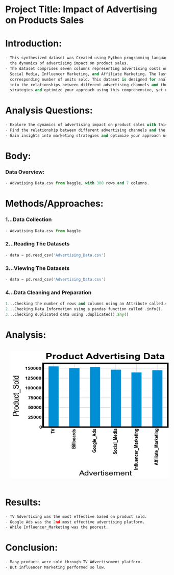 # Project Title: Impact of Advertising on Products Sales
# Introduction:
```python
- This synthesized dataset was Created using Python programming language to Explore
  the dynamics of advertising impact on product sales.
- The dataset comprises seven columns representing advertising costs on various platforms — TV, Billboards,Google Ads,
  Social Media, Influencer Marketing, and Affiliate Marketing. The last column, 'Product_Sold' quantifies the
  corresponding number of units sold. This dataset is designed for analysis  and experimentation, allowing you to delve
  into the relationships between different advertising channels and the resulting product sales. Gain insights into marketing
  strategies and optimize your approach using this comprehensive, yet user-friendly dataset.
```
# Analysis Questions:
```python
- Explore the dynamics of advertising impact on product sales with this synthesized dataset.
- Find the relationship between different advertising channels and the resulting product sales.
- Gain insights into marketing strategies and optimize your approach using this comprehensive, yet user-friendly dataset.
```
# Body:
### Data Overview:
```python
- Advatising Data.csv from kaggle, with 300 rows and 7 columns.
```
# Methods/Approaches:
### 1...Data Collection
```python
- Advatising Data.csv from kaggle
```
### 2...Reading The Datasets
```python
- data = pd.read_csv('Advertising_Data.csv')
```
### 3...Viewing The Datasets
```python
- data = pd.read_csv('Advertising_Data.csv')
```
### 4...Data Cleaning and Preparation
```python
1...Checking the number of rows and columns using an Attribute called.shape()
2...Checking Data Information using a pandas function called .info().
3...Checking duplicated data using .duplicated().any()
```
# Analysis:
<div>
  <img style="margin:15px" height=400px width=500px src="https://github.com/Lekxite/project-screenshots/blob/main/New-Capstone-Screenshots.md/Product%20Advertising%20Data%20(1).png?raw=true" alt="Product Advertising Data"/>
</div>

# Results:
```python
- TV Advertising was the most effective based on product sold.
- Google Ads was the 2nd most effective advertising platform.
- While Influencer_Marketing was the poorest.
```
# Conclusion:
```python
- Many products were sold through TV Advertisement platform.
- But influencer Marketing performed so low.

```   

